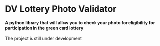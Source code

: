 # DV Lottery Photo Validator

#### A python library that will allow you to check your photo for eligibility for participation in the green card lottery

The project is still under development